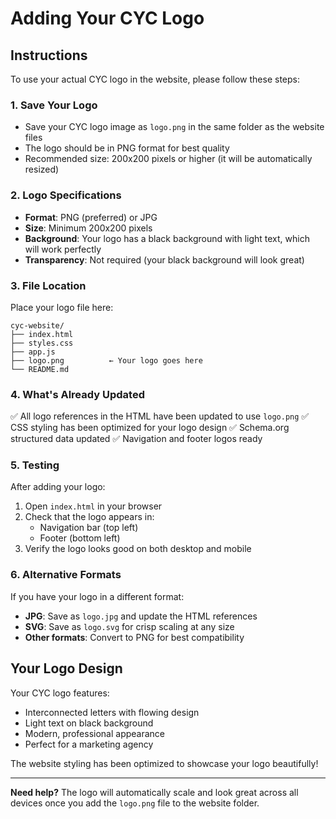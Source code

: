 # Adding Your CYC Logo

## Instructions

To use your actual CYC logo in the website, please follow these steps:

### 1. Save Your Logo
- Save your CYC logo image as `logo.png` in the same folder as the website files
- The logo should be in PNG format for best quality
- Recommended size: 200x200 pixels or higher (it will be automatically resized)

### 2. Logo Specifications
- **Format**: PNG (preferred) or JPG
- **Size**: Minimum 200x200 pixels
- **Background**: Your logo has a black background with light text, which will work perfectly
- **Transparency**: Not required (your black background will look great)

### 3. File Location
Place your logo file here:
```
cyc-website/
├── index.html
├── styles.css
├── app.js
├── logo.png          ← Your logo goes here
└── README.md
```

### 4. What's Already Updated
✅ All logo references in the HTML have been updated to use `logo.png`
✅ CSS styling has been optimized for your logo design
✅ Schema.org structured data updated
✅ Navigation and footer logos ready

### 5. Testing
After adding your logo:
1. Open `index.html` in your browser
2. Check that the logo appears in:
   - Navigation bar (top left)
   - Footer (bottom left)
3. Verify the logo looks good on both desktop and mobile

### 6. Alternative Formats
If you have your logo in a different format:
- **JPG**: Save as `logo.jpg` and update the HTML references
- **SVG**: Save as `logo.svg` for crisp scaling at any size
- **Other formats**: Convert to PNG for best compatibility

## Your Logo Design
Your CYC logo features:
- Interconnected letters with flowing design
- Light text on black background
- Modern, professional appearance
- Perfect for a marketing agency

The website styling has been optimized to showcase your logo beautifully!

---

**Need help?** The logo will automatically scale and look great across all devices once you add the `logo.png` file to the website folder.
